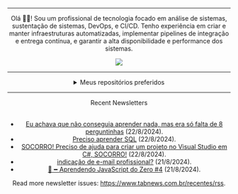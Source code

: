 <div align="center">
<hr>
<p>Olá 👋🏾! Sou um profissional de tecnologia focado em análise de sistemas, sustentação de sistemas, DevOps, e CI/CD. Tenho experiência em criar e manter infraestruturas automatizadas, implementar pipelines de integração e entrega contínua, e garantir a alta disponibilidade e performance dos sistemas.</p>
  <img src="https://media.giphy.com/media/yAGIvCiwPJn5C/giphy.gif">
<hr>
  <details>
  <summary>Meus repositórios preferidos</summary>
  <br />
  Alguns dos meus melhores repositórios:
  <br />
<br />
  <ul><li><a href=https://github.com/KubeNerd/aluratube target="_blank" rel="noopener noreferrer">KubeNerd/aluratube</a> (<b>0</b> ✨ and <b>0</b> 🍴): Aluratube - Desenvolvido durante a imersão React da Alura no final de 2022</li><li><a href=https://github.com/KubeNerd/nlw-ia target="_blank" rel="noopener noreferrer">KubeNerd/nlw-ia</a> (<b>0</b> ✨ and <b>0</b> 🍴): Projeto desenvolvido durante a NLW IA - Usando a API da OPENAI</li><li><a href=https://github.com/KubeNerd/nlw-journey-ia target="_blank" rel="noopener noreferrer">KubeNerd/nlw-journey-ia</a> (<b>0</b> ✨ and <b>0</b> 🍴): NLW IA - Agent de viagens usando python + langchain + GPT</li>
<li>More coming soon :).</li>
</ul>
  </details>
  <hr/>
    <summary>Recent Newsletters</summary>
  <br />
  <ul>
    <li><a href=https://www.tabnews.com.br/scheremetta/eu-achava-que-nao-conseguia-aprender-nada-mas-era-so-falta-de-8-perguntinhas target="_blank" rel="noopener noreferrer">Eu achava que não conseguia aprender nada, mas era só falta de 8 perguntinhas</a> (22/8/2024).</li><li><a href=https://www.tabnews.com.br/elielsabino/preciso-aprender-sql target="_blank" rel="noopener noreferrer">Preciso aprender SQL</a> (22/8/2024).</li><li><a href=https://www.tabnews.com.br/lucasFernandes2006/preciso-de-ajuda-para-criar-um-projeto-no-visual-studio-em-c-socorro target="_blank" rel="noopener noreferrer">SOCORRO! Preciso de ajuda para criar um projeto no Visual Studio em C#, SOCORRO!</a> (22/8/2024).</li><li><a href=https://www.tabnews.com.br/avjunior/indicacao-de-e-mail-profissional target="_blank" rel="noopener noreferrer">indicação de e-mail profissional?</a> (21/8/2024).</li><li><a href=https://www.tabnews.com.br/peRodrigues/aprendendo-javascript-do-zero-exercicio-1-4 target="_blank" rel="noopener noreferrer">🌱╺╸Aprendendo JavaScript do Zero #4</a> (21/8/2024).</li>
  </ul>
<p>Read more newsletter issues: <a href="https://www.tabnews.com.br/recentes/rss">https://www.tabnews.com.br/recentes/rss</a>.</p>
  </details>
